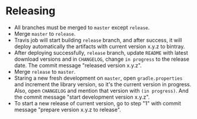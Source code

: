 # Releasing

* All branches must be merged to `master` except `release`.
* Merge `master` to `release`.
* Travis job will start building `release` branch, and after success, it will deploy automatically the artifacts with current version x.y.z to bintray.
* After deploying successfully, `release` branch, update `README` with latest download versions and in `CHANGELOG`, change `in progress` to the release date. The commit message "released version x.y.z".
* Merge `release` to `master`.
* Staring a new fresh development on `master`, open `gradle.properties` and increment the library version, so it's the current version in progress. Also, open `CHANGELOG` and mention that version with `(in progress)`. And the commit message "start development version x.y.z".
* To start a new release of current version, go to step "1" with commit message "prepare version x.y.z to release".